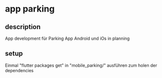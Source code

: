 # app parking 

## description
App development für Parking App
Android und iOs in planning

## setup
Einmal "flutter packages get" in "mobile_parking/" ausführen zum holen der dependencies 